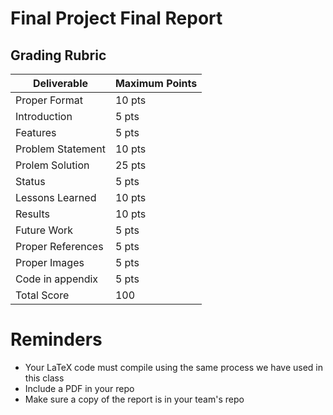 # Final Project Final Report

## Grading Rubric

|Deliverable | Maximum Points |
|---|---|
| Proper Format | 10 pts |
| Introduction | 5 pts |
| Features | 5 pts |
| Problem Statement | 10 pts |
| Prolem Solution | 25 pts |
| Status | 5 pts |
| Lessons Learned | 10 pts |
| Results | 10 pts |
| Future Work | 5 pts |
| Proper References | 5 pts |
| Proper Images | 5 pts |
| Code in appendix | 5 pts |
| Total Score | 100 |


# Reminders

- Your LaTeX code must compile using the same process we have used in this class
- Include a PDF in your repo
- Make sure a copy of the report is in your team's repo
